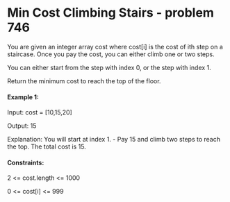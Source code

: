 # Min Cost Climbing Stairs - problem 746

You are given an integer array cost where cost[i] is the cost of ith step on a staircase. Once you pay the cost, you can either climb one or two steps.

You can either start from the step with index 0, or the step with index 1.

Return the minimum cost to reach the top of the floor.

#### Example 1:

Input: cost = [10,15,20]

Output: 15

Explanation: You will start at index 1. - Pay 15 and climb two steps to reach the top. The total cost is 15.

#### Constraints:

2 <= cost.length <= 1000

0 <= cost[i] <= 999
